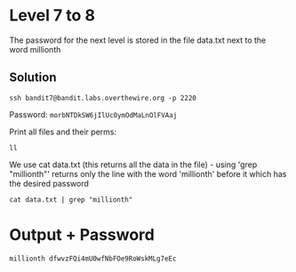 # Level 7 to 8

The password for the next level is stored in the file data.txt next to the word millionth

## Solution


```
ssh bandit7@bandit.labs.overthewire.org -p 2220
```

Password: `morbNTDkSW6jIlUc0ymOdMaLnOlFVAaj`

Print all files and their perms:
```
ll
```
We use cat data.txt (this returns all the data in the file) - using 'grep "millionth"' returns only the line with the word 'millionth' before it which has the desired password
```
cat data.txt | grep "millionth"
```
# Output + Password
`millionth dfwvzFQi4mU0wfNbFOe9RoWskMLg7eEc`